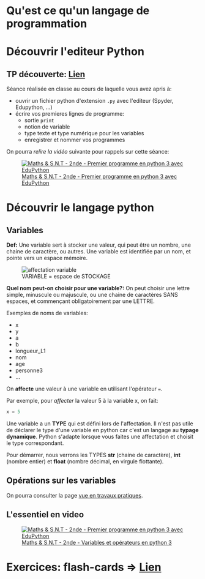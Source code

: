 # Qu'est ce qu'un langage de programmation
# Découvrir l'editeur Python
## TP découverte: <a href="/docs/SNT_2nde/pages/pages_algo/python/python1/index.html">Lien</a>
Séance réalisée en classe au cours de laquelle vous avez apris à:

* ouvrir un fichier python d'extension `.py` avec l'editeur (Spyder, Edupython, ...)
* écrire vos premieres lignes de programme:
	* sortie `print`
	* notion de variable
	* type texte et type numérique pour les variables
	* enregistrer et nommer vos programmes

On pourra *relire la vidéo* suivante pour rappels sur cette séance:

<figure>
<a href="https://www.youtube.com/watch?v=NgS4Wi_VubE" target = "blank">
<img src="../images/IDE_python.png" alt="Maths & S.N.T - 2nde - Premier programme en python 3 avec EduPython">
<figcaption>Maths & S.N.T - 2nde - Premier programme en python 3 avec EduPython</figcaption>
</a>
</figure>

# Découvrir le langage python
## Variables
**Def:** Une variable sert à stocker une valeur, qui peut être un nombre, une chaine de caractère, ou autres. Une variable est identifiée par un nom, et pointe vers un espace mémoire.

<figure>
<div>
<img src="../images/var5.png" alt="affectation variable">
<figcaption>VARIABLE = espace de STOCKAGE</figcaption>
</div>
</figure>

**Quel nom peut-on choisir pour une variable?:** On peut choisir une lettre simple, minuscule ou majuscule, ou une chaine de caractères SANS espaces, et commençant obligatoirement par une LETTRE. 

Exemples de noms de variables:

* x
* y
* a
* b
* longueur_L1
* nom
* age
* personne3
* ...

On **affecte** une valeur à une variable en utilisant l'opérateur `=`.

Par exemple, pour *affecter* la valeur 5 à la variable x, on fait:

```python
x = 5
```

Une variable a un **TYPE** qui est défini lors de l'affectation. Il n'est pas utile de déclarer le type d'une variable en python car c'est un langage au **typage dynamique**. Python s'adapte lorsque vous faites une affectation et choisit le type correspondant.

Pour démarrer, nous verrons les TYPES **str** (chaine de caractère), **int** (nombre entier) et **float** (nombre décimal, en virgule flottante).

## Opérations sur les variables
On pourra consulter la page <a href="/docs/SNT_2nde/pages/pages_algo/python/python1/index.html">vue en travaux pratiques</a>.

## L'essentiel en video

<figure>
<a href="https://www.youtube.com/watch?v=bu7LqtyxB8Y" target = "blank">
<img src="../images/var_video.png" alt="Maths & S.N.T - 2nde - Premier programme en python 3 avec EduPython">
<figcaption>Maths & S.N.T - 2nde - Variables et opérateurs en python 3</figcaption>
</a>
</figure>

# Exercices: flash-cards => <a href="/docs/SNT_2nde/pages/pages_algo/python/ex1/index.html">Lien</a>